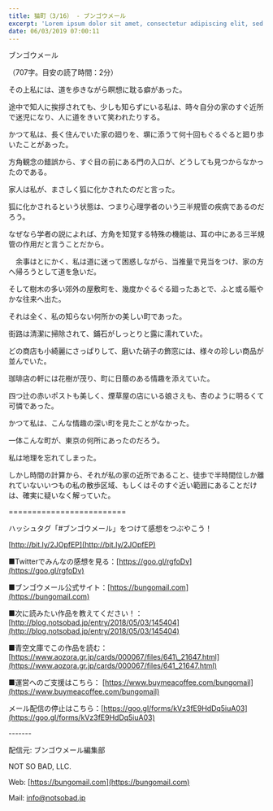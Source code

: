 ```yaml
---
title: 猫町（3/16） - ブンゴウメール
excerpt: 'Lorem ipsum dolor sit amet, consectetur adipiscing elit, sed do eiusmod tempor incididunt ut labore et dolore magna aliqua. Praesent elementum facilisis leo vel fringilla est ullamcorper eget. At imperdiet dui accumsan sit amet nulla facilisi morbi tempus.'
date: 06/03/2019 07:00:11
---
```


ブンゴウメール

（707字。目安の読了時間：2分）

その上私には、道を歩きながら瞑想に耽る癖があった。

途中で知人に挨拶されても、少しも知らずにいる私は、時々自分の家のすぐ近所で迷児になり、人に道をきいて笑われたりする。

かつて私は、長く住んでいた家の廻りを、塀に添うて何十回もぐるぐると廻り歩いたことがあった。

方角観念の錯誤から、すぐ目の前にある門の入口が、どうしても見つからなかったのである。

家人は私が、まさしく狐に化かされたのだと言った。

狐に化かされるという状態は、つまり心理学者のいう三半規管の疾病であるのだろう。

なぜなら学者の説によれば、方角を知覚する特殊の機能は、耳の中にある三半規管の作用だと言うことだから。

　余事はとにかく、私は道に迷って困惑しながら、当推量で見当をつけ、家の方へ帰ろうとして道を急いだ。

そして樹木の多い郊外の屋敷町を、幾度かぐるぐる廻ったあとで、ふと或る賑やかな往来へ出た。

それは全く、私の知らない何所かの美しい町であった。

街路は清潔に掃除されて、鋪石がしっとりと露に濡れていた。

どの商店も小綺麗にさっぱりして、磨いた硝子の飾窓には、様々の珍しい商品が並んでいた。

珈琲店の軒には花樹が茂り、町に日蔭のある情趣を添えていた。

四つ辻の赤いポストも美しく、煙草屋の店にいる娘さえも、杏のように明るくて可憐であった。

かつて私は、こんな情趣の深い町を見たことがなかった。

一体こんな町が、東京の何所にあったのだろう。

私は地理を忘れてしまった。

しかし時間の計算から、それが私の家の近所であること、徒歩で半時間位しか離れていないいつもの私の散歩区域、もしくはそのすぐ近い範囲にあることだけは、確実に疑いなく解っていた。

\=========================

ハッシュタグ「#ブンゴウメール」をつけて感想をつぶやこう！　

[http://bit.ly/2JOpfEP](http://bit.ly/2JOpfEP)

■Twitterでみんなの感想を見る：[https://goo.gl/rgfoDv](https://goo.gl/rgfoDv)

■ブンゴウメール公式サイト：[https://bungomail.com](https://bungomail.com)

■次に読みたい作品を教えてください！：[http://blog.notsobad.jp/entry/2018/05/03/145404](http://blog.notsobad.jp/entry/2018/05/03/145404)

■青空文庫でこの作品を読む：[https://www.aozora.gr.jp/cards/000067/files/641\_21647.html](https://www.aozora.gr.jp/cards/000067/files/641_21647.html)

■運営へのご支援はこちら： [https://www.buymeacoffee.com/bungomail](https://www.buymeacoffee.com/bungomail)

メール配信の停止はこちら：[https://goo.gl/forms/kVz3fE9HdDq5iuA03](https://goo.gl/forms/kVz3fE9HdDq5iuA03)

\-------

配信元: ブンゴウメール編集部

NOT SO BAD, LLC.

Web: [https://bungomail.com](https://bungomail.com)

Mail: info@notsobad.jp